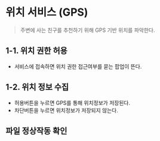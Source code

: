 # 위치 서비스 (GPS)
> 주변에 사는 친구를 추천하기 위해 GPS 기반 위치를 파악한다. 

## 1-1. 위치 권한 허용
  - 서비스에 접속하면 위치 권한 접근여부를 묻는 팝업이 뜬다.

## 1-2. 위치 정보 수집
  - 허용버튼을 누르면 GPS를 통해 위치정보가 저장된다.
  - 차단버튼을 누르면 위치정보가 저장되지 않는다. 

## 파일 정상작동 확인